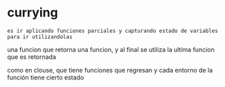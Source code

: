 # currying
    es ir aplicando funciones parciales y capturando estado de variables para ir utilizandolas

una funcion que retorna una funcion, y al final se utiliza la ultima funcion que es retornada

como en clouse, que tiene funciones que regresan y cada entorno de la función tiene cierto estado
